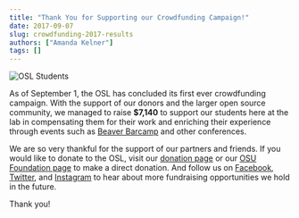```yaml
---
title: "Thank You for Supporting our Crowdfunding Campaign!"
date: 2017-09-07
slug: crowdfunding-2017-results
authors: ["Amanda Kelner"]
tags: []
---
```


![OSL Students](/images/OSLWorkers2Adjusted.jpg)

As of September 1, the OSL has concluded its first ever crowdfunding campaign. With the support of our donors and the
larger open source community, we managed to raise **$7,140** to support our students here at the lab in compensating
them for their work and enriching their experience through events such as [Beaver Barcamp](http://beaverbarcamp.org/)
and other conferences.

We are so very thankful for the support of our partners and friends. If you would like to donate to the OSL, visit our
[donation page](http://osuosl.org/donate/) or our
[OSU Foundation page](https://securelb.imodules.com/s/359/foundation/index.aspx?sid=359&gid=34&pgid=1982&bledit=1&cid=3007&dids=79)
to make a direct donation. And follow us on [Facebook](https://www.facebook.com/OSUOSL/),
[Twitter](https://twitter.com/osuosl), and [Instagram](https://www.instagram.com/osuosl/) to hear about more fundraising
opportunities we hold in the future.

Thank you!
